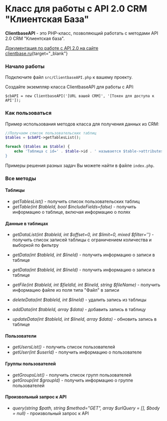 # Класс для работы с API 2.0 CRM "Клиентская База"

**ClientbaseAPI** - это PHP-класс, позволяющий работать с методами API 2.0 CRM "Клиентская база".

[Документация по работе с API 2.0 на сайте clientbase.ru](https://clientbase.ru/help/for_admin_16/api_2.html){target="_blank"} 

### Начало работы 

Подключите файл `src/ClientbaseAPI.php` к вашему проекту.

Создайте экземпляр класса ClientbaseAPI для работы с API:


```
$cbAPI = new ClientbaseAPI('[URL вашей CRM]', '[Токен для доступа к API']);
```

### Как пользоваться

Пример использования методов класса для получения данных из CRM:

```php
//Получаем список пользовательских таблиц
$tables = $cbAPI->getTablesList();

foreach ($tables as $table) {
    echo 'Таблица с id=' . $table->id . ' называется $table->attributes->table_name . '<br/>';
}
```

Примеры решения разных задач Вы можете найти в файле `index.php`.


### Все методы

#### Таблицы

* _getTablesList()_ - получить список пользовательских таблиц
* _getTable(int $tableId, bool $includeFields=false)_ - получить информацию о таблице, включая информацию о полях

#### Данные в таблицах

* _getDataList(int $tableId, int $offset=0, int $limit=0, mixed $filter='')_ - получить список записей таблицы c ограничением количества и выборкой по фильтру
* _getData(int $tableId, int $lineId)_ - получить информацию о записи в таблице
* _getData(int $tableId, int $lineId)_ - получить информацию о записи в таблице
* _getFile(int $tableId, int $fieldId, int $lineId, string $fileName)_ - получить информацию файле из поля типа "Файл" в записи

* _deleteData(int $tableId, int $lineId)_ - удалить запись из таблицы
* _addData(int $tableId, array $data)_ - добавить запись в таблицу
* _updateData(int $tableId, int $lineId, array $data)_ - обновить запись в таблице

#### Пользователи

* _getUsersList()_ - получить список пользователей
* _getUser(int $userId)_ - получить информацию о пользователе

#### Группы пользователей

* _getGroupsList()_ - получить список групп пользователей
* _getGroup(int $groupId)_ - получить информацию о группе пользователей

#### Произвольный запрос к API

* _query(string $path, string $method="GET", array $urlQuery = [], $body = null)_ -   произвольный запрос к API
